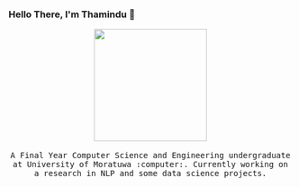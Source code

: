 ### Hello There, I'm Thamindu 👋

<!--
**ThaminduR/ThaminduR** is a ✨ _special_ ✨ repository because its `README.md` (this file) appears on your GitHub profile.

Here are some ideas to get you started:

- 🔭 I’m currently working on ...
- 🌱 I’m currently learning ...
- 👯 I’m looking to collaborate on ...
- 🤔 I’m looking for help with ...
- 💬 Ask me about ...

- 😄 Pronouns: ...
- ⚡ Fun fact: ...
-->

<p align="center">
  <img src="https://user-images.githubusercontent.com/45028707/126036199-23455e5e-879b-40f4-8de6-10db1ff2fa83.gif" width=200>
  <br><br>
  <samp>
    A Final Year Computer Science and Engineering undergraduate at University of Moratuwa :computer:.
    Currently working on a research in NLP and some data science projects.
  </samp>
</p>

